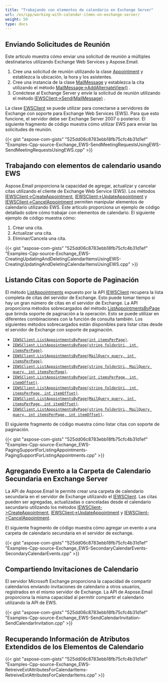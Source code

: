 ```yaml
---
title: "Trabajando con elementos de calendario en Exchange Server"
url: /es/cpp/working-with-calendar-items-on-exchange-server/
weight: 50
type: docs
---
```


## **Enviando Solicitudes de Reunión**
Este artículo muestra cómo enviar una solicitud de reunión a múltiples destinatarios utilizando Exchange Web Services y Aspose.Email.

1. Cree una solicitud de reunión utilizando la clase [Appointment](https://apireference.aspose.com/email/cpp/class/aspose.email.calendar.appointment) y establezca la ubicación, la hora y los asistentes.
1. Cree una instancia de la clase [MailMessage](https://apireference.aspose.com/email/cpp/class/aspose.email.mail_message) y establezca la cita utilizando el método [MailMessage->AddAlternateView()](https://docs.aspose.com/email/es/cppfilter-messages-from-exchange-mailbox/) .
1. Conéctese al Exchange Server y envíe la solicitud de reunión utilizando el método [IEWSClient->Send(MailMessage)](https://apireference.aspose.com/email/cpp/class/aspose.email.clients.exchange.web_service.i_e_w_s_client) .

La clase [EWSClient](https://apireference.aspose.com/email/cpp/class/aspose.email.clients.exchange.web_service.e_w_s_client) se puede utilizar para conectarse a servidores de Exchange con soporte para Exchange Web Services (EWS). Para que esto funcione, el servidor debe ser Exchange Server 2007 o posterior. El siguiente fragmento de código muestra cómo utilizar EWS para enviar las solicitudes de reunión.



{{< gist "aspose-com-gists" "525dd06c8783ebb18fb75cfc4b31d1ef" "Examples-Cpp-source-Exchange_EWS-SendMeetingRequestsUsingEWS-SendMeetingRequestsUsingEWS.cpp" >}}
## **Trabajando con elementos de calendario usando EWS**
Aspose.Email proporciona la capacidad de agregar, actualizar y cancelar citas utilizando el cliente de Exchange Web Service (EWS). Los métodos [IEWSClient->CreateAppointment](https://apireference.aspose.com/email/cpp/class/aspose.email.clients.exchange.web_service.i_e_w_s_client), [IEWSClient->UpdateAppointment](https://apireference.aspose.com/email/cpp/class/aspose.email.clients.exchange.web_service.i_e_w_s_client) y [IEWSClient->CancelAppointment](https://apireference.aspose.com/email/cpp/class/aspose.email.clients.exchange.web_service.i_e_w_s_client) permiten manipular elementos de calendario utilizando EWS. Este artículo proporciona un ejemplo de código detallado sobre cómo trabajar con elementos de calendario. El siguiente ejemplo de código muestra cómo:

1. Crear una cita.
1. Actualizar una cita.
1. Eliminar/Cancela una cita.



{{< gist "aspose-com-gists" "525dd06c8783ebb18fb75cfc4b31d1ef" "Examples-Cpp-source-Exchange_EWS-CreatingUpdatingAndDeletingCalendarItemsUsingEWS-CreatingUpdatingAndDeletingCalendarItemsUsingEWS.cpp" >}}
## **Listando Citas con Soporte de Paginación**
El método [ListAppointments](https://apireference.aspose.com/email/cpp/class/aspose.email.clients.exchange.web_service.i_e_w_s_client) expuesto por la API [IEWSClient](https://apireference.aspose.com/email/cpp/class/aspose.email.clients.exchange.web_service.i_e_w_s_client) recupera la lista completa de citas del servidor de Exchange. Esto puede tomar tiempo si hay un gran número de citas en el servidor de Exchange. La API proporciona métodos sobrecargados del método [ListAppointmentsByPage](https://apireference.aspose.com/email/cpp/class/aspose.email.clients.exchange.web_service.i_e_w_s_client) que brinda soporte de paginación a la operación. Esto se puede utilizar en diferentes combinaciones con la función de consulta también. Los siguientes métodos sobrecargados están disponibles para listar citas desde el servidor de Exchange con soporte de paginación.

- [`IEWSClient.ListAppointmentsByPage(int itemsPerPage)`](https://apireference.aspose.com/email/cpp/class/aspose.email.clients.exchange.web_service.i_e_w_s_client).
- [`IEWSClient.ListAppointmentsByPage(string folderUri, int itemsPerPage)`](https://apireference.aspose.com/email/cpp/class/aspose.email.clients.exchange.web_service.i_e_w_s_client).
- [`IEWSClient.ListAppointmentsByPage(MailQuery query, int itemsPerPage)`](https://apireference.aspose.com/email/cpp/class/aspose.email.clients.exchange.web_service.i_e_w_s_client).
- [`IEWSClient.ListAppointmentsByPage(string folderUri, MailQuery query, int itemsPerPage)`](https://apireference.aspose.com/email/cpp/class/aspose.email.clients.exchange.web_service.i_e_w_s_client).
- [`IEWSClient.ListAppointmentsByPage(int itemsPerPage, int itemOffset)`](https://apireference.aspose.com/email/cpp/class/aspose.email.clients.exchange.web_service.i_e_w_s_client).
- [`IEWSClient.ListAppointmentsByPage(string folderUri, int itemsPerPage, int itemOffset)`](https://apireference.aspose.com/email/cpp/class/aspose.email.clients.exchange.web_service.i_e_w_s_client).
- [`IEWSClient.ListAppointmentsByPage(MailQuery query, int itemsPerPage, int itemOffset)`](https://apireference.aspose.com/email/cpp/class/aspose.email.clients.exchange.web_service.i_e_w_s_client).
- [`IEWSClient.ListAppointmentsByPage(string folderUri, MailQuery query, int itemsPerPage, int itemOffset)`](https://apireference.aspose.com/email/cpp/class/aspose.email.clients.exchange.web_service.i_e_w_s_client).

El siguiente fragmento de código muestra cómo listar citas con soporte de paginación.



{{< gist "aspose-com-gists" "525dd06c8783ebb18fb75cfc4b31d1ef" "Examples-Cpp-source-Exchange_EWS-PagingSupportForListingAppointments-PagingSupportForListingAppointments.cpp" >}}
## **Agregando Evento a la Carpeta de Calendario Secundaria en Exchange Server**
La API de Aspose.Email le permite crear una carpeta de calendario secundaria en el servidor de Exchange utilizando el [IEWSClient](https://apireference.aspose.com/email/cpp/class/aspose.email.clients.exchange.web_service.i_e_w_s_client). Las citas pueden ser agregadas, actualizadas o canceladas desde el calendario secundario utilizando los métodos [IEWSClient->CreateAppointment](https://apireference.aspose.com/email/cpp/class/aspose.email.clients.exchange.web_service.i_e_w_s_client), [IEWSClient->UpdateAppointment](https://apireference.aspose.com/email/cpp/class/aspose.email.clients.exchange.web_service.i_e_w_s_client) y [IEWSClient->CancelAppointment](https://apireference.aspose.com/email/cpp/class/aspose.email.clients.exchange.web_service.i_e_w_s_client). 

El siguiente fragmento de código muestra cómo agregar un evento a una carpeta de calendario secundaria en el servidor de exchange.



{{< gist "aspose-com-gists" "525dd06c8783ebb18fb75cfc4b31d1ef" "Examples-Cpp-source-Exchange_EWS-SecondaryCalendarEvents-SecondaryCalendarEvents.cpp" >}}
## **Compartiendo Invitaciones de Calendario**
El servidor Microsoft Exchange proporciona la capacidad de compartir calendarios enviando invitaciones de calendario a otros usuarios, registrados en el mismo servidor de Exchange. La API de Aspose.Email proporciona la misma capacidad al permitir compartir el calendario utilizando la API de EWS.



{{< gist "aspose-com-gists" "525dd06c8783ebb18fb75cfc4b31d1ef" "Examples-Cpp-source-Exchange_EWS-SendCalendarInvitation-SendCalendarInvitation.cpp" >}}
## **Recuperando Información de Atributos Extendidos de los Elementos de Calendario**
{{< gist "aspose-com-gists" "525dd06c8783ebb18fb75cfc4b31d1ef" "Examples-Cpp-source-Exchange_EWS-RetreiveExtAttributesForCalendarItems-RetreiveExtAttributesForCalendarItems.cpp" >}}
